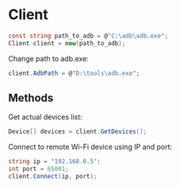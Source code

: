 # Client
``` csharp
const string path_to_adb = @"C:\adb\adb.exe";
Client client = new(path_to_adb);
```
Change path to adb.exe:
``` csharp
client.AdbPath = @"D:\tools\adb.exe";
```
## Methods
Get actual devices list:
``` csharp
Device[] devices = client.GetDevices();
```
Connect to remote Wi-Fi device using IP and port:
``` csharp
string ip = "192.168.0.5";
int port = 65001;
client.Connect(ip, port);
```